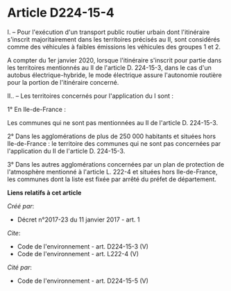 # Article D224-15-4

I. – Pour l'exécution d'un transport public routier urbain dont l'itinéraire s'inscrit majoritairement dans les territoires
précisés au II, sont considérés comme des véhicules à faibles émissions les véhicules des groupes 1 et 2.

A compter du 1er janvier 2020, lorsque l'itinéraire s'inscrit pour partie dans les territoires mentionnés au II de l'article
D. 224-15-3, dans le cas d'un autobus électrique-hybride, le mode électrique assure l'autonomie routière pour la portion de
l'itinéraire concerné.

II.. – Les territoires concernés pour l'application du I sont :

1° En Ile-de-France :

Les communes qui ne sont pas mentionnées au II de l'article D. 224-15-3.

2° Dans les agglomérations de plus de 250 000 habitants et situées hors Ile-de-France : le territoire des communes qui ne
sont pas concernées par l'application du II de l'article D. 224-15-3.

3° Dans les autres agglomérations concernées par un plan de protection de l'atmosphère mentionné à l'article L. 222-4 et
situées hors Ile-de-France, les communes dont la liste est fixée par arrêté du préfet de département.

**Liens relatifs à cet article**

_Créé par_:

  - Décret n°2017-23 du 11 janvier 2017 - art. 1

_Cite_:

  - Code de l'environnement - art. D224-15-3 (V)
  - Code de l'environnement - art. L222-4 (V)

_Cité par_:

  - Code de l'environnement - art. D224-15-5 (V)
